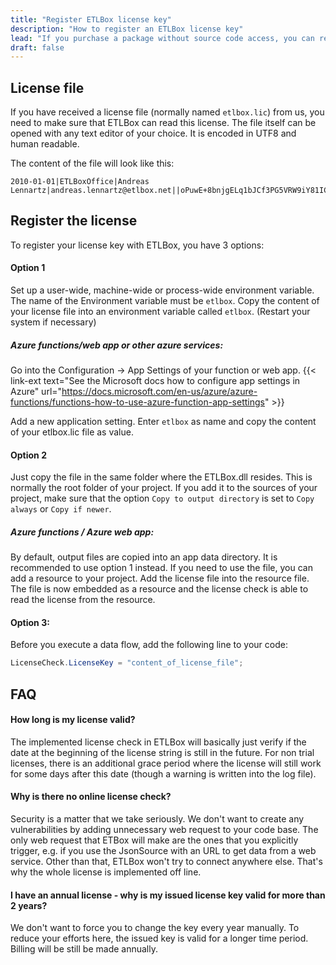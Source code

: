 ```yaml
---
title: "Register ETLBox license key"
description: "How to register an ETLBox license key"
lead: "If you purchase a package without source code access, you can remove all ETLBox limitations from the nuget package by registering a license key."
draft: false
---
```


## License file

If you have received a license file (normally named `etlbox.lic`) from us, you need to make sure that ETLBox can read this license. The file itself can be opened with any text editor of your choice. It is encoded in UTF8 and human readable.

The content of the file will look like this:

```text
2010-01-01|ETLBoxOffice|Andreas Lennartz|andreas.lennartz@etlbox.net||oPuwE+8bnjgELq1bJCf3PG5VRW9iY81ICgRZoRddVwd9FuEFSYddrz6PmP1u4g2QSQ+0hqvC/VRTm4ZgUJsJYqEOvr0tfYcL9l9enH1DgdTG5bInSLc7+C+vTxRbpHYn5Pz05YUA3IWqtv6LRfiakQlTxl8NYwUhgL249Q9x3Co=
```

## Register the license

To register your license key with ETLBox, you have 3 options:

#### Option 1

Set up a user-wide, machine-wide or process-wide environment variable. The name of the Environment variable must be `etlbox`. Copy the content of your license file into an environment variable called `etlbox`. (Restart your system if necessary) 

##### Azure functions/web app or other azure services:

Go into the Configuration -&gt; App Settings of your function or web app. {{< link-ext text="See the Microsoft docs how to configure app settings in Azure" url="https://docs.microsoft.com/en-us/azure/azure-functions/functions-how-to-use-azure-function-app-settings" >}}

Add a new application setting. Enter `etlbox` as name and copy the content of your etlbox.lic file as value.

#### Option 2

Just copy the file in the same folder where the ETLBox.dll resides. This is normally the root folder of your project.
If you add it to the sources of your project, make sure that the option `Copy to output directory` is set to `Copy always` or `Copy if newer`.

##### Azure functions / Azure web app:

By default, output files are copied into an app data directory. It is recommended to use option 1 instead.
If you need to use the file, you can add a resource to your project. Add the license file into the resource file. The file is now embedded as a resource and the license check is able to read the license from the resource.

#### Option 3:

Before you execute a data flow, add the following line to your code:

```C#
LicenseCheck.LicenseKey = "content_of_license_file";
```

## FAQ

#### How long is my license valid?

The implemented license check in ETLBox will basically just verify if the date at the beginning of the license string is still in the future. For non trial licenses, there is an additional grace period where the license will still work for some days after this date (though a warning is written into the log file).

#### Why is there no online license check?

Security is a matter that we take seriously. We don't want to create any vulnerabilities by adding unnecessary web request to your code base.
The only web request that ETBox will make are the ones that you explicitly trigger, e.g. if you use the JsonSource with an URL to get data from a web service. Other than that, ETLBox won't try to connect anywhere else. That's why the whole license is implemented off line.

#### I have an annual license - why is my issued license key valid for more than 2 years?

We don't want to force you to change the key every year manually. To reduce your efforts here, the issued key is valid for a longer time period. Billing will be still be made annually.